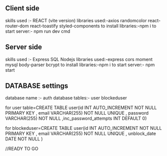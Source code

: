 Client side 
-----------
skills used :- REACT (vite version)
libraries used:-axios randomcolor react-router-dom react-toastify styled-components
to install libraries:-npm i
to start server:- npm run dev cmd

Server side
-----------
skills used :- Express SQL Nodejs
libraries used:-express cors moment mysql body-parser bcrypt
to install libraries:-npm i
to start server:- npm start

DATABASE settings
------------------
database name :- auth
database tables:- user blockeduser

for user table=CREATE TABLE user(id INT AUTO_INCREMENT NOT NULL PRIMARY KEY , email VARCHAR(255) NOT NULL UNIQUE , password VARCHAR(255) NOT NULL ,inc_password_attempts INT DEFAULT 0)

for blockeduser=CREATE TABLE user(id INT AUTO_INCREMENT NOT NULL PRIMARY KEY , email VARCHAR(255) NOT NULL UNIQUE , unblock_date DATE NOT NULL )

//READY TO GO 
